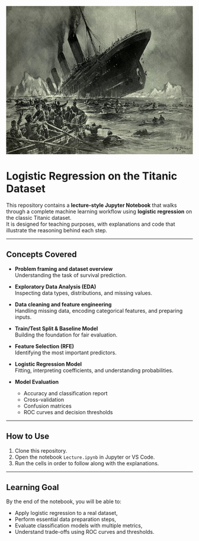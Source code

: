 <img src="img/titanic.jpg" alt="Boston Housing" width="800" height="400">


# Logistic Regression on the Titanic Dataset

This repository contains a **lecture-style Jupyter Notebook** that walks through a complete machine learning workflow using **logistic regression** on the classic Titanic dataset.  
It is designed for teaching purposes, with explanations and code that illustrate the reasoning behind each step.

---

## Concepts Covered

- **Problem framing and dataset overview**  
  Understanding the task of survival prediction.

- **Exploratory Data Analysis (EDA)**  
  Inspecting data types, distributions, and missing values.

- **Data cleaning and feature engineering**  
  Handling missing data, encoding categorical features, and preparing inputs.

- **Train/Test Split & Baseline Model**  
  Building the foundation for fair evaluation.

- **Feature Selection (RFE)**  
  Identifying the most important predictors.

- **Logistic Regression Model**  
  Fitting, interpreting coefficients, and understanding probabilities.

- **Model Evaluation**  
  - Accuracy and classification report  
  - Cross-validation  
  - Confusion matrices  
  - ROC curves and decision thresholds

---

## How to Use

1. Clone this repository.  
2. Open the notebook `Lecture.ipynb` in Jupyter or VS Code.  
3. Run the cells in order to follow along with the explanations.  

---

## Learning Goal

By the end of the notebook, you will be able to:
- Apply logistic regression to a real dataset,
- Perform essential data preparation steps,
- Evaluate classification models with multiple metrics,
- Understand trade-offs using ROC curves and thresholds.
